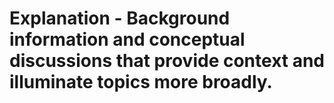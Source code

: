 # Explanation - Background information and conceptual discussions that provide context and illuminate topics more broadly.
